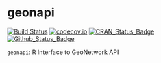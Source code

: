 **geonapi**
===========

[![Build Status](https://travis-ci.org/eblondel/geonapi.svg?branch=master)](https://travis-ci.org/eblondel/geonapi)
[![codecov.io](http://codecov.io/github/eblondel/geonapi/coverage.svg?branch=master)](http://codecov.io/github/eblondel/geonapi?branch=master)
[![CRAN_Status_Badge](http://www.r-pkg.org/badges/version/geonapi)](https://cran.r-project.org/package=geonapi)
[![Github_Status_Badge](https://img.shields.io/badge/Github-0.1--0-blue.svg)](https://github.com/eblondel/geonapi)

``geonapi``: R Interface to GeoNetwork API


